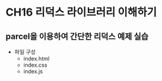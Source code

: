 # CH16 리덕스 라이브러리 이해하기

## parcel을 이용하여 간단한 리덕스 예제 실습

- 파일 구성
  - index.html
  - index.css
  - index.js
